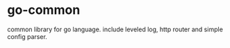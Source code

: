 # go-common
common library for go language. include leveled log, http router and simple config parser.
